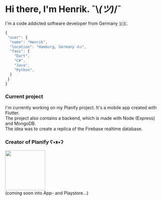 # Hi there, I'm Henrik. ¯\\_(ツ)_/¯
<p align="justify">
  I'm a code addicted software developer from Germany 🇩🇪.
</p>

 ```javascript
{
  "user": {
   "name": "Henrik",
   "location": "Hamburg, Germany ⛵⚓",
   "favs": [
     "Dart",
     "C#",
     "Java",
     "Python",
   ]
  }
}
```

### Current project
I'm currently working on my Planify project. It's a mobile app created with Flutter.<br>
The project also contains a backend, which is made with Node (Express) and MongoDB.<br>
The idea was to create a replica of the Firebase realtime database.

### Creator of Planify ʕ•ᴥ•ʔ
<img src="https://i.imgur.com/ufAqxi5.png" width="128" height="128" />
<br>
(coming soon into App- and Playstore...)
